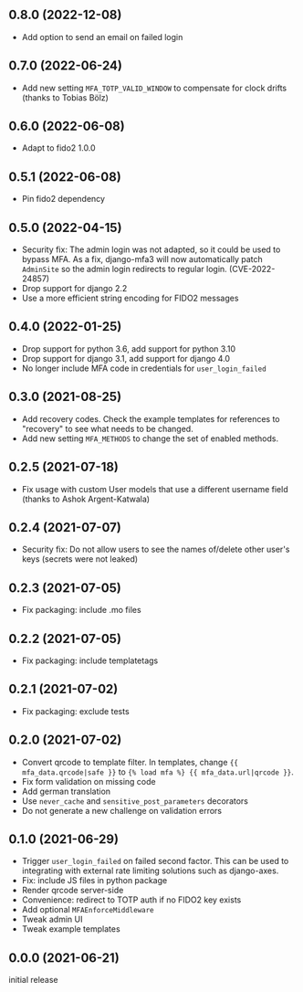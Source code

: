 0.8.0 (2022-12-08)
------------------

-   Add option to send an email on failed login


0.7.0 (2022-06-24)
------------------

-   Add new setting `MFA_TOTP_VALID_WINDOW` to compensate for clock drifts
    (thanks to Tobias Bölz)


0.6.0 (2022-06-08)
------------------

-   Adapt to fido2 1.0.0


0.5.1 (2022-06-08)
------------------

-   Pin fido2 dependency


0.5.0 (2022-04-15)
------------------

-   Security fix: The admin login was not adapted, so it could be used to
    bypass MFA. As a fix, django-mfa3 will now automatically patch `AdminSite`
    so the admin login redirects to regular login. (CVE-2022-24857)
-   Drop support for django 2.2
-   Use a more efficient string encoding for FIDO2 messages


0.4.0 (2022-01-25)
------------------

-   Drop support for python 3.6, add support for python 3.10
-   Drop support for django 3.1, add support for django 4.0
-   No longer include MFA code in credentials for `user_login_failed`


0.3.0 (2021-08-25)
------------------

-   Add recovery codes. Check the example templates for references to
    "recovery" to see what needs to be changed.
-   Add new setting `MFA_METHODS` to change the set of enabled methods.


0.2.5 (2021-07-18)
------------------

-   Fix usage with custom User models that use a different username field
    (thanks to Ashok Argent-Katwala)


0.2.4 (2021-07-07)
------------------

-   Security fix: Do not allow users to see the names of/delete other user's
    keys (secrets were not leaked)


0.2.3 (2021-07-05)
------------------

-   Fix packaging: include .mo files


0.2.2 (2021-07-05)
------------------

-   Fix packaging: include templatetags


0.2.1 (2021-07-02)
------------------

-   Fix packaging: exclude tests


0.2.0 (2021-07-02)
------------------

-   Convert qrcode to template filter. In templates, change
    `{{ mfa_data.qrcode|safe }}` to `{% load mfa %} {{ mfa_data.url|qrcode }}`.
-   Fix form validation on missing code
-   Add german translation
-   Use `never_cache` and `sensitive_post_parameters` decorators
-   Do not generate a new challenge on validation errors


0.1.0 (2021-06-29)
------------------

-   Trigger `user_login_failed` on failed second factor. This can be used to
    integrating with external rate limiting solutions such as django-axes.
-   Fix: include JS files in python package
-   Render qrcode server-side
-   Convenience: redirect to TOTP auth if no FIDO2 key exists
-   Add optional `MFAEnforceMiddleware`
-   Tweak admin UI
-   Tweak example templates


0.0.0 (2021-06-21)
------------------

initial release
